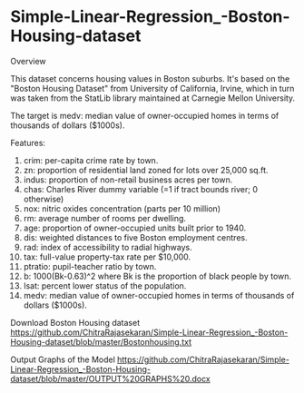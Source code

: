 # Simple-Linear-Regression_-Boston-Housing-dataset

Overview

This dataset concerns housing values in Boston suburbs. It's based on the "Boston Housing Dataset" from University of California, Irvine, which in turn was taken from the StatLib library maintained at Carnegie Mellon University.

The target is medv: median value of owner-occupied homes in terms of thousands of dollars ($1000s).

Features:
1.	crim: per-capita crime rate by town.
2.	zn: proportion of residential land zoned for lots over 25,000 sq.ft.
3.	indus: proportion of non-retail business acres per town.
4.	chas: Charles River dummy variable (=1 if tract bounds river; 0 otherwise)
5.	nox: nitric oxides concentration (parts per 10 million)
6.	rm: average number of rooms per dwelling.
7.	age: proportion of owner-occupied units built prior to 1940.
8.	dis: weighted distances to five Boston employment centres.
9.	rad: index of accessibility to radial highways.
10.	tax: full-value property-tax rate per $10,000.
11.	ptratio: pupil-teacher ratio by town.
12.	b: 1000(Bk-0.63)^2 where Bk is the proportion of black people by town.
13.	lsat: percent lower status of the population.
14.	medv: median value of owner-occupied homes in terms of thousands of dollars ($1000s).

Download 
Boston Housing dataset https://github.com/ChitraRajasekaran/Simple-Linear-Regression_-Boston-Housing-dataset/blob/master/Bostonhousing.txt

Output Graphs of the Model https://github.com/ChitraRajasekaran/Simple-Linear-Regression_-Boston-Housing-dataset/blob/master/OUTPUT%20GRAPHS%20.docx



